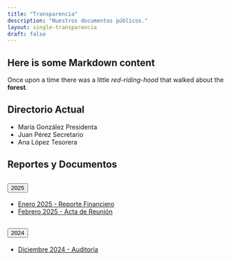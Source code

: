```yaml
---
title: "Transparencia"
description: "Nuestros documentos públicos."
layout: single-transparencia
draft: false
---
```


## Here is some Markdown content

Once upon a time there was a little _red-riding-hood_ that walked about the **forest**.

<!-- SECTION 2: Directory Members (Full Width) -->
<div class="container-fluid py-5 px-4">
  <h2 class="text-center mb-5">Directorio Actual</h2>
  <div class="row justify-content-center">
    <div class="col-lg-8">
      <ul class="list-group">
        <li class="list-group-item d-flex justify-content-between align-items-center">
          María González <span class="badge bg-primary rounded-pill">Presidenta</span>
        </li>
        <li class="list-group-item d-flex justify-content-between align-items-center">
          Juan Pérez <span class="badge bg-secondary rounded-pill">Secretario</span>
        </li>
        <li class="list-group-item d-flex justify-content-between align-items-center">
          Ana López <span class="badge bg-success rounded-pill">Tesorera</span>
        </li>
      </ul>
    </div>
  </div>
</div>

<!-- SECTION 3: Reports Accordion (Full Width) -->
<div class="container-fluid py-5 px-4">
  <h2 class="text-center mb-5">Reportes y Documentos</h2>
  <div class="accordion" id="reportsAccordion">
    <div class="accordion-item">
      <h2 class="accordion-header" id="heading2025">
        <button class="accordion-button" type="button" data-bs-toggle="collapse" data-bs-target="#collapse2025" aria-expanded="true" aria-controls="collapse2025">
          2025
        </button>
      </h2>
      <div id="collapse2025" class="accordion-collapse collapse show" aria-labelledby="heading2025" data-bs-parent="#reportsAccordion">
        <div class="accordion-body">
          <ul>
            <li><a href="/docs/2025/enero.pdf">Enero 2025 - Reporte Financiero</a></li>
            <li><a href="/docs/2025/febrero.pdf">Febrero 2025 - Acta de Reunión</a></li>
          </ul>
        </div>
      </div>
    </div>
    <div class="accordion-item">
      <h2 class="accordion-header" id="heading2024">
        <button class="accordion-button collapsed" type="button" data-bs-toggle="collapse" data-bs-target="#collapse2024" aria-expanded="false" aria-controls="collapse2024">
          2024
        </button>
      </h2>
      <div id="collapse2024" class="accordion-collapse collapse" aria-labelledby="heading2024" data-bs-parent="#reportsAccordion">
        <div class="accordion-body">
          <ul>
            <li><a href="/docs/2024/diciembre.pdf">Diciembre 2024 - Auditoría</a></li>
          </ul>
        </div>
      </div>
    </div>
  </div>
</div>
